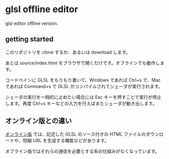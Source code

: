 # glsl offline editor

glsl editor offline version.

## getting started

このリポジトリを clone するか、あるいは download します。

あとは source/index.html をブラウザで開くだけです。オフラインでも動作します。

コードペインに GLSL をもりもり書いて、Windows であれば Ctrl+s で、Mac であれば Command+s で GLSL がコンパイルされてシェーダが実行されます。

シェーダの実行を一時的に止めたい場合には Esc キーを押すことで実行が停止します。再度 Ctrl+s キーなどの入力を行えばまたシェーダが動き出します。

## オンライン版との違い

[オンライン版](http://jp.wgld.org/js4kintro/editor/) では、記述した GLSL のソース付きの HTML ファイルのダウンロードや、短縮 URL を生成する機能などがあります。

オフライン版ではそれらの通信を必要とする系の仕組みがなくなっています。

